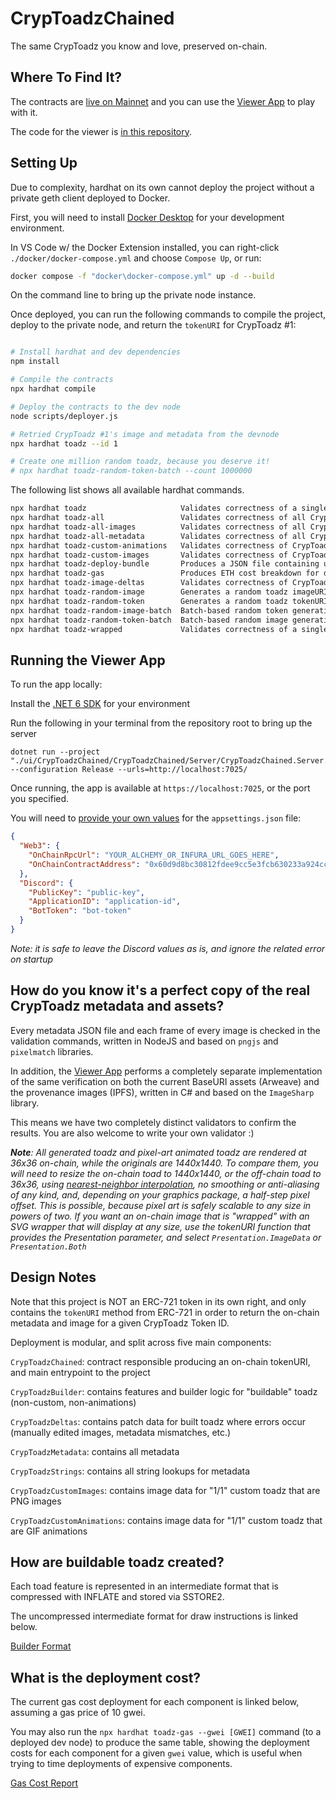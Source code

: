 # CrypToadzChained
The same CrypToadz you know and love, preserved on-chain.

## Where To Find It?

The contracts are [live on Mainnet](https://etherscan.io/address/0xE8D8C0A6f174e08C44aB399b7CE810Bc4Dce096A#code) 
and you can use the [Viewer App](https://cryptoadzonchain.com) to play with it. 

The code for the viewer is [in this repository](https://github.com/wattsyart/cryptoadz-chained/tree/main/ui).

## Setting Up

Due to complexity, hardhat on its own cannot deploy the project without a private geth client deployed to Docker.

First, you will need to install [Docker Desktop](https://www.docker.com/products/docker-desktop) for your development environment.

In VS Code w/ the Docker Extension installed, you can right-click `./docker/docker-compose.yml` and choose `Compose Up`, or run:

```bash
docker compose -f "docker\docker-compose.yml" up -d --build 
```

On the command line to bring up the private node instance.

Once deployed, you can run the following commands to compile the project, deploy to the private node, and return the `tokenURI` for CrypToadz #1:

```bash

# Install hardhat and dev dependencies
npm install

# Compile the contracts
npx hardhat compile

# Deploy the contracts to the dev node
node scripts/deployer.js

# Retried CrypToadz #1's image and metadata from the devnode
npx hardhat toadz --id 1

# Create one million random toadz, because you deserve it!
# npx hardhat toadz-random-token-batch --count 1000000
```

The following list shows all available hardhat commands.

```bash
npx hardhat toadz                     Validates correctness of a single CrypToadz
npx hardhat toadz-all                 Validates correctness of all CrypToadz tokens
npx hardhat toadz-all-images          Validates correctness of all CrypToadz token images
npx hardhat toadz-all-metadata        Validates correctness of all CrypToadz token metadata
npx hardhat toadz-custom-animations   Validates correctness of CrypToadz custom animations
npx hardhat toadz-custom-images       Validates correctness of CrypToadz custom images
npx hardhat toadz-deploy-bundle       Produces a JSON file containing unsigned transactions for all deployments at a set price budget
npx hardhat toadz-gas                 Produces ETH cost breakdown for deployment by component
npx hardhat toadz-image-deltas        Validates correctness of CrypToadz token images that have deltas
npx hardhat toadz-random-image        Generates a random toadz imageURI and saves the image to disk
npx hardhat toadz-random-token        Generates a random toadz tokenURI and saves the metadata and image to disk
npx hardhat toadz-random-image-batch  Batch-based random token generation for stress testing
npx hardhat toadz-random-token-batch  Batch-based random image generation for stress testing
npx hardhat toadz-wrapped             Validates correctness of a single, wrapped CrypToadz
```

## Running the Viewer App

To run the app locally:

Install the [.NET 6 SDK](https://dotnet.microsoft.com/en-us/download/dotnet/6.0) for your environment

Run the following in your terminal from the repository root to bring up the server
```
dotnet run --project "./ui/CrypToadzChained/CrypToadzChained/Server/CrypToadzChained.Server.csproj" --configuration Release --urls=http://localhost:7025/
```

Once running, the app is available at `https://localhost:7025`, or the port you specified.

You will need to [provide your own values](https://github.com/wattsyart/cryptoadz-chained/blob/main/ui/CrypToadzChained/CrypToadzChained/Server/appsettings.json) for the `appsettings.json` file:

```json
{
  "Web3": {
    "OnChainRpcUrl": "YOUR_ALCHEMY_OR_INFURA_URL_GOES_HERE",
    "OnChainContractAddress": "0x60d9d8bc30812fdee9cc5e3fcb630233a924cc97"
  },
  "Discord": {
    "PublicKey": "public-key",
    "ApplicationID": "application-id",
    "BotToken": "bot-token"
  }
}
```

_Note: it is safe to leave the Discord values as is, and ignore the related error on startup_

## How do you know it's a perfect copy of the real CrypToadz metadata and assets?

Every metadata JSON file and each frame of every image is checked in the validation commands, written in NodeJS and based on `pngjs` and `pixelmatch` libraries.

In addition, the [Viewer App](https://cryptoadzonchain.com) performs a completely separate implementation of the same verification
on both the current BaseURI assets (Arweave) and the provenance images (IPFS), written in C# and based on the `ImageSharp` library.

This means we have two completely distinct validators to confirm the results. You are also welcome to write your own validator :)

_**Note**:
All generated toadz and pixel-art animated toadz are rendered at 36x36 on-chain, while the originals are 1440x1440. To compare them, you will need to resize the on-chain toad to 1440x1440, or the off-chain toad to 36x36, using [nearest-neighbor interpolation](https://en.wikipedia.org/wiki/Nearest-neighbor_interpolation), no smoothing or anti-aliasing of any kind, and, depending on your graphics package, a half-step pixel offset. This is possible, because pixel art is safely scalable to any size
in powers of two. If you want an on-chain image that is "wrapped" with an SVG wrapper that will display at any size, use the tokenURI function that provides the Presentation parameter, and select `Presentation.ImageData` or `Presentation.Both`_

## Design Notes

Note that this project is NOT an ERC-721 token in its own right, and only contains the `tokenURI` method from ERC-721
in order to return the on-chain metadata and image for a given CrypToadz Token ID.

Deployment is modular, and split across five main components:

`CrypToadzChained`: contract responsible producing an on-chain tokenURI, and main entrypoint to the project

`CrypToadzBuilder`: contains features and builder logic for "buildable" toadz (non-custom, non-animations)

`CrypToadzDeltas`: contains patch data for built toadz where errors occur (manually edited images, metadata mismatches, etc.)

`CrypToadzMetadata`: contains all metadata

`CrypToadzStrings`: contains all string lookups for metadata

`CrypToadzCustomImages`: contains image data for "1/1" custom toadz that are PNG images

`CrypToadzCustomAnimations`: contains image data for "1/1" custom toadz that are GIF animations

## How are buildable toadz created?

Each toad feature is represented in an intermediate format that is compressed with INFLATE and stored via SSTORE2.

The uncompressed intermediate format for draw instructions is linked below.

[Builder Format](https://github.com/wattsyart/cryptoadz-chained/wiki/Builder-Format)

## What is the deployment cost?

The current gas cost deployment for each component is linked below, assuming a gas price of 10 gwei.

You may also run the `npx hardhat toadz-gas --gwei [GWEI]` command (to a deployed dev node) to produce the same table, showing the deployment costs for each component for a given `gwei` value, which is useful when trying to time deployments of expensive components.

[Gas Cost Report](https://github.com/wattsyart/cryptoadz-chained/wiki/Gas-Cost-Report)
